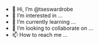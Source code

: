 - 👋 Hi, I’m @tseswardrobe
- 👀 I’m interested in ...
- 🌱 I’m currently learning ...
- 💞️ I’m looking to collaborate on ...
- 📫 How to reach me ...

<!---
tseswardrobe/tseswardrobe is a ✨ special ✨ repository because its `README.md` (this file) appears on your GitHub profile.
You can click the Preview link to take a look at your changes.
--->
